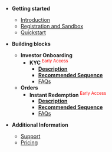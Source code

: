 - **Getting started**
  - [Introduction](/)
  - <a style="display:inline;border-right-style:none;" href="/pages/registration-and-sandbox">Registration and Sandbox</a>
  - [Quickstart](/pages/quickstart)

- **Building blocks**
  - **Investor Onboarding**
    - **KYC**<sup style="color:red;"> Early Access</sup>
      - [**Description**](/pages/workflows/what-is-kyc)
      - [**Recommended Sequence**](/pages/workflows/video-kyc-steps)
      - [FAQs](/pages/workflows/video-kyc-faq)
  - **Orders**
    - **Instant Redemption**<sup style="color:red;"> Early Access</sup>
      - [**Description**](/pages/workflows/instant-redemption-description)
      - [**Recommended Sequence**](/pages/workflows/instant-redemption-steps)
      - [FAQs](/pages/workflows/instant-redemption-faq)
- **Additional Information**
  <!--<sup style="color:red;">NEW!</sup>  -->
  - [Support](/pages/additional-info/regarding-support)
  - [Pricing](/pages/additional-info/pricing)

<!--
  - Investors
    - [Create an Investor](/pages/workflows/create-an-investor)
    - [Display Investor Details](/pages/workflows/display-investor-details)
    - [Update Investor Details](/pages/workflows/update-investor-details)
  - Mandates
    - [Create a Mandate](/pages/workflows/create-a-mandate)
    - [Check Existing Mandate](/pages/workflows/check-existing-mandate)
    - [Create E-Mandate](/pages/workflows/create-e-mandate)
  - Orders
    - [Create Lumpsum Order](/pages/workflows/create-lumpsum-order)
    - [Create SIP Order](/pages/workflows/create-sip-order)
    - [Update SIP Order](/pages/workflows/update-sip-order)
    - [Cancel SIP Order](/pages/workflows/cancel-sip-order)
    - [Cancel SIP Order Installment](/pages/workflows/cancel-sip-order-installment)
    - [Display SIP Orders](/pages/workflows/display-sip-orders)
    - [Sell/Redemption Order](/pages/workflows/sell-redemption-order)

    - [Check KYC status](/pages/workflows/kyc-status-check)
    - [File Upload](/pages/workflows/file-upload)
    - [Create Video KYC request](/pages/workflows/create-video-kyc)
    - [Fetch Video KYC status](/pages/workflows/create-video-kyc)-->
